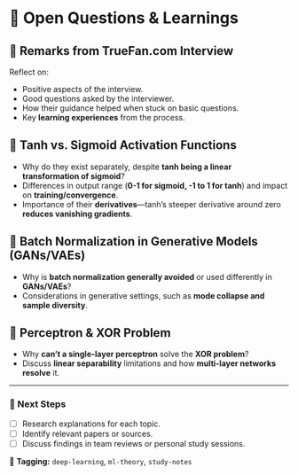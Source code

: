 # 🚀 Open Questions & Learnings

## 📝 Remarks from TrueFan.com Interview
Reflect on:
- Positive aspects of the interview.
- Good questions asked by the interviewer.
- How their guidance helped when stuck on basic questions.
- Key **learning experiences** from the process.

## 🔎 Tanh vs. Sigmoid Activation Functions
- Why do they exist separately, despite **tanh being a linear transformation of sigmoid**?
- Differences in output range (**0-1 for sigmoid, -1 to 1 for tanh**) and impact on **training/convergence**.
- Importance of their **derivatives**—tanh’s steeper derivative around zero **reduces vanishing gradients**.

## 🔬 Batch Normalization in Generative Models (GANs/VAEs)
- Why is **batch normalization generally avoided** or used differently in **GANs/VAEs**?
- Considerations in generative settings, such as **mode collapse and sample diversity**.

## 🧠 Perceptron & XOR Problem
- Why **can’t a single-layer perceptron** solve the **XOR problem**?
- Discuss **linear separability** limitations and how **multi-layer networks resolve** it.

---

### 🎯 Next Steps
- [ ] Research explanations for each topic.
- [ ] Identify relevant papers or sources.
- [ ] Discuss findings in team reviews or personal study sessions.

📌 **Tagging:** `deep-learning`, `ml-theory`, `study-notes`
